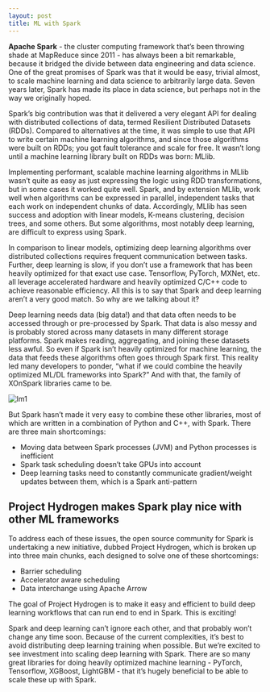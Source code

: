 ```yaml
---
layout: post
title: ML with Spark
---
```


**Apache Spark** - the cluster computing framework that’s been throwing shade at MapReduce since 2011 - has always been a bit remarkable, because it bridged the divide between data engineering and data science. One of the great promises of Spark was that it would be easy, trivial almost, to scale machine learning and data science to arbitrarily large data. Seven years later, Spark has made its place in data science, but perhaps not in the way we originally hoped.

Spark’s big contribution was that it delivered a very elegant API for dealing with distributed collections of data, termed Resilient Distributed Datasets (RDDs). Compared to alternatives at the time, it was simple to use that API to write certain machine learning algorithms, and since those algorithms were built on RDDs; you got fault tolerance and scale for free. It wasn’t long until a machine learning library built on RDDs was born: MLlib.

Implementing performant, scalable machine learning algorithms in MLlib wasn’t quite as easy as just expressing the logic using RDD transformations, but in some cases it worked quite well. Spark, and by extension MLlib, work well when algorithms can be expressed in parallel, independent tasks that each work on independent chunks of data. Accordingly, MLlib has seen success and adoption with linear models, K-means clustering, decision trees, and some others. But some algorithms, most notably deep learning, are difficult to express using Spark.

In comparison to linear models, optimizing deep learning algorithms over distributed collections requires frequent communication between tasks. Further, deep learning is slow, if you don’t use a framework that has been heavily optimized for that exact use case. Tensorflow, PyTorch, MXNet, etc. all leverage accelerated hardware and heavily optimized C/C++ code to achieve reasonable efficiency. All this is to say that Spark and deep learning aren’t a very good match. So why are we talking about it?

Deep learning needs data (big data!) and that data often needs to be accessed through or pre-processed by Spark. That data is also messy and is probably stored across many datasets in many different storage platforms. Spark makes reading, aggregating, and joining these datasets less awful. So even if Spark isn’t heavily optimized for machine learning, the data that feeds these algorithms often goes through Spark first. This reality led many developers to ponder, “what if we could combine the heavily optimized ML/DL frameworks into Spark?” And with that, the family of XOnSpark libraries came to be.

![Im1](https://blog.fastforwardlabs.com/images/editor_uploads/2018-09-19-194511-XOnSpark.png)

But Spark hasn’t made it very easy to combine these other libraries, most of which are written in a combination of Python and C++, with Spark. There are three main shortcomings:

* Moving data between Spark processes (JVM) and Python processes is inefficient
* Spark task scheduling doesn’t take GPUs into account
* Deep learning tasks need to constantly communicate gradient/weight updates between them, which is a Spark anti-pattern

## Project Hydrogen makes Spark play nice with other ML frameworks

To address each of these issues, the open source community for Spark is undertaking a new initiative, dubbed Project Hydrogen, which is broken up into three main chunks, each designed to solve one of these shortcomings:

* Barrier scheduling
* Accelerator aware scheduling
* Data interchange using Apache Arrow

The goal of Project Hydrogen is to make it easy and efficient to build deep learning workflows that can run end to end in Spark. This is exciting!

Spark and deep learning can’t ignore each other, and that probably won’t change any time soon. Because of the current complexities, it’s best to avoid distributing deep learning training when possible. But we’re excited to see investment into scaling deep learning with Spark. There are so many great libraries for doing heavily optimized machine learning - PyTorch, Tensorflow, XGBoost, LightGBM - that it’s hugely beneficial to be able to scale these up with Spark.
